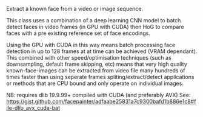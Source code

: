 Extract a known face from a video or image sequence.

This class uses a combination of a deep learning CNN model to batch detect faces
in video frames (in GPU with CUDA) then HoG to compare faces with a pre existing
reference set of face encodings.

Using the GPU with CUDA in this way means batch processing face detection in up to 128 frames
at at time can be achieved (VRAM dependant). This combined with other speed/optimisation techniques
(such as downsampling, default frame skipping, etc) means that very high quality
known-face-images can be extracted from video file many hundreds of times faster than using seperate
frames spliting/extract/detect applications or methods that are CPU bound and only operate on individual images.

NB: requires dlib 19.9.99+ compiled with CUDA (and preferably AVX)
See: https://gist.github.com/facepainter/adfaabe25831a7c9300bafd1b886e1c8#file-dlib_avx_cuda-bat